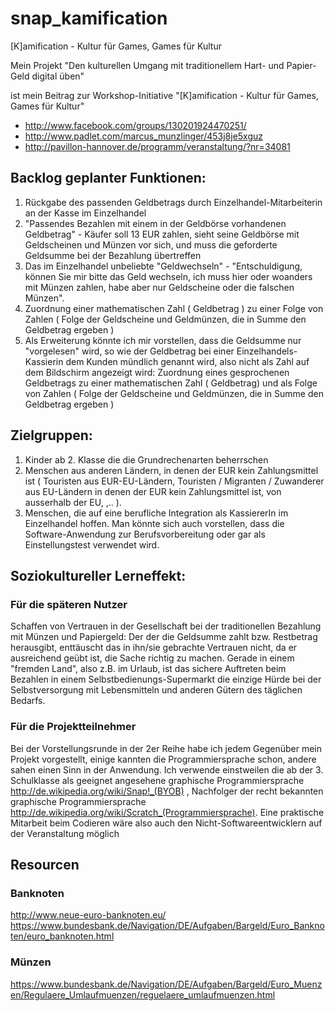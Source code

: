 # snap_kamification
[K]amification -  Kultur für Games, Games für Kultur

Mein Projekt
"Den kulturellen Umgang mit traditionellem Hart- und Papier-Geld digital üben"

ist mein Beitrag zur Workshop-Initiative "[K]amification -  Kultur für Games, Games für Kultur"
  - http://www.facebook.com/groups/130201924470251/
  - http://www.padlet.com/marcus_munzlinger/453j8je5xguz
  - http://pavillon-hannover.de/programm/veranstaltung/?nr=34081

## Backlog geplanter Funktionen:

  1. Rückgabe des passenden Geldbetrags durch Einzelhandel-Mitarbeiterin an der Kasse im Einzelhandel
  1. "Passendes Bezahlen mit einem in der Geldbörse vorhandenen Geldbetrag" - Käufer soll 13 EUR zahlen, sieht seine Geldbörse mit Geldscheinen und Münzen vor sich, und muss die geforderte Geldsumme bei der Bezahlung übertreffen
  1. Das im Einzelhandel unbeliebte "Geldwechseln" - "Entschuldigung, können Sie mir bitte das Geld wechseln, ich muss hier oder woanders mit Münzen zahlen, habe aber nur Geldscheine oder die falschen Münzen".
  1. Zuordnung einer mathematischen Zahl ( Geldbetrag ) zu einer Folge von Zahlen ( Folge der Geldscheine und Geldmünzen, die in Summe den Geldbetrag ergeben ) 
  1. Als Erweiterung könnte ich mir vorstellen, dass die Geldsumme nur "vorgelesen" wird, so wie der Geldbetrag bei einer Einzelhandels-Kassierin dem Kunden mündlich genannt wird, also nicht als Zahl auf dem Bildschirm angezeigt wird: Zuordnung eines gesprochenen Geldbetrags zu einer mathematischen Zahl ( Geldbetrag) und als Folge von Zahlen ( Folge der Geldscheine und Geldmünzen, die in Summe den Geldbetrag ergeben )

## Zielgruppen:
  1. Kinder ab 2. Klasse die die Grundrechenarten beherrschen
  2. Menschen aus anderen Ländern, in denen der EUR kein Zahlungsmittel ist ( Touristen aus EUR-EU-Ländern, Touristen / Migranten / Zuwanderer aus EU-Ländern in denen der EUR kein Zahlungsmittel ist, von ausserhalb der EU, ,.. ).
  2. Menschen, die auf eine berufliche Integration als KassiererIn im Einzelhandel hoffen. Man könnte sich auch vorstellen, dass die Software-Anwendung zur Berufsvorbereitung oder gar als Einstellungstest verwendet wird.

## Soziokultureller Lerneffekt: 
### Für die späteren Nutzer
Schaffen von Vertrauen in der Gesellschaft bei der traditionellen Bezahlung mit Münzen und Papiergeld: Der der die Geldsumme zahlt bzw. Restbetrag herausgibt, enttäuscht das in ihn/sie gebrachte Vertrauen nicht, da er ausreichend geübt ist, die Sache richtig zu machen. Gerade in einem "fremden Land", also z.B. im Urlaub, ist das sichere Auftreten beim Bezahlen in einem Selbstbedienungs-Supermarkt die einzige Hürde bei der Selbstversorgung mit Lebensmitteln und anderen Gütern des täglichen Bedarfs.
### Für die Projektteilnehmer 
Bei der Vorstellungsrunde in der 2er Reihe habe ich jedem Gegenüber mein Projekt vorgestellt, einige kannten die Programmiersprache schon, andere sahen einen Sinn in der Anwendung.
    Ich verwende einstweilen die ab der 3. Schulklasse als geeignet angesehene graphische Programmiersprache
http://de.wikipedia.org/wiki/Snap!_(BYOB) , Nachfolger der recht bekannten graphische Programmiersprache http://de.wikipedia.org/wiki/Scratch_(Programmiersprache). Eine praktische Mitarbeit beim Codieren wäre also auch den Nicht-Softwareentwicklern auf der Veranstaltung möglich

## Resourcen
### Banknoten
  http://www.neue-euro-banknoten.eu/
    https://www.bundesbank.de/Navigation/DE/Aufgaben/Bargeld/Euro_Banknoten/euro_banknoten.html

### Münzen
  https://www.bundesbank.de/Navigation/DE/Aufgaben/Bargeld/Euro_Muenzen/Regulaere_Umlaufmuenzen/reguelaere_umlaufmuenzen.html


